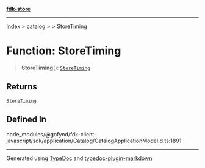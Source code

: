 [**fdk-store**](../../../README.md)
***

[Index](../../../API.md) > [catalog](../../README.md) > [<internal>](../README.md) > StoreTiming

# Function: StoreTiming

> **StoreTiming**(): [`StoreTiming`](../type-aliases/type-alias.StoreTiming.md)

## Returns

[`StoreTiming`](../type-aliases/type-alias.StoreTiming.md)

## Defined In

node\_modules/@gofynd/fdk-client-javascript/sdk/application/Catalog/CatalogApplicationModel.d.ts:1891

***
Generated using [TypeDoc](https://typedoc.org/) and [typedoc-plugin-markdown](https://www.npmjs.com/package/typedoc-plugin-markdown)

